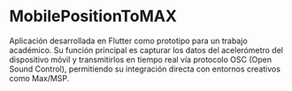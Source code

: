 # MobilePositionToMAX
Aplicación desarrollada en Flutter como prototipo para un trabajo académico. Su función principal es capturar los datos del acelerómetro del dispositivo móvil y transmitirlos en tiempo real vía protocolo OSC (Open Sound Control), permitiendo su integración directa con entornos creativos como Max/MSP.
